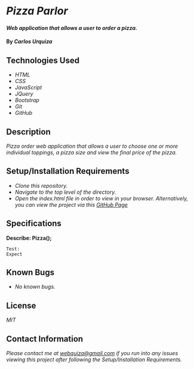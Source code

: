 # _Pizza Parlor_

#### _Web application that allows a user to order a pizza._

#### By _**Carlos Urquiza**_

## Technologies Used

* _HTML_
* _CSS_
* _JavaScript_
* _JQuery_
* _Bootstrap_
* _Git_
* _GitHub_

## Description

_Pizza order web application that allows a user to choose one or more individual toppings, a pizza size and view the final price of the pizza._

## Setup/Installation Requirements

* _Clone this repository._
* _Navigate to the top level of the directory._
* _Open the index.html file in order to view in your browser. Alternatively, you can view the project via this [GitHub Page]()_

## Specifications

**Describe: Pizza();**

```
Test: 
Expect
```

## Known Bugs

* _No known bugs._

## License

_MIT_

## Contact Information

_Please contact me at webquiza@gmail.com if you run into any issues viewing this project after following the Setup/Installation Requirements._